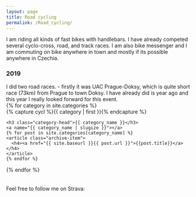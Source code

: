 ```yaml
---
layout: page
title: Road cycling
permalink: /Road_cycling/
---
```

I am riding all kinds of fast bikes with handlebars. I have already competed several cyclo-cross, road, and track races. I am also bike messenger and I am commuting on bike anywhere in town and mostly if its possible anywhere in Czechia. 
<h3>2019</h3>
I did two road races.
 - firstly it was UAC Prague-Doksy, which is quite short race (73km) from Prague to town Doksy. I have already did is year ago and this year I really looked forward for this event. 

<div id="archives">
{% for category in site.categories %}
  <div class="archive-group">
    {% capture cycl %}{{ category | first }}{% endcapture %}
    <div id="#{{ cycl | slugize }}"></div>
    <p></p>

    <h3 class="category-head">{{ category_name }}</h3>
    <a name="{{ category_name | slugize }}"></a>
    {% for post in site.categories[category_name] %}
    <article class="archive-item">
      <h4><a href="{{ site.baseurl }}{{ post.url }}">{{post.title}}</a></h4>
    </article>
    {% endfor %}
  </div>
{% endfor %}
</div>
Feel free to follow me on Strava:
<style>
  .strava-badge- { display: inline-block; height: 48px; }
  .strava-badge- img { visibility: hidden; height: 48px; }
  .strava-badge-:hover { background-position: 0 -63px; }
  .strava-badge-follow { height: 48px; width: 48px; background: url(//badges.strava.com/echelon-sprite-48.png) no-repeat 0 0; }
</style>
<a href="http://strava.com/athletes/21086949" class="strava-badge- strava-badge-follow" target="_blank"><img src="//badges.strava.com/echelon-sprite-48.png" alt="Strava" /></a>